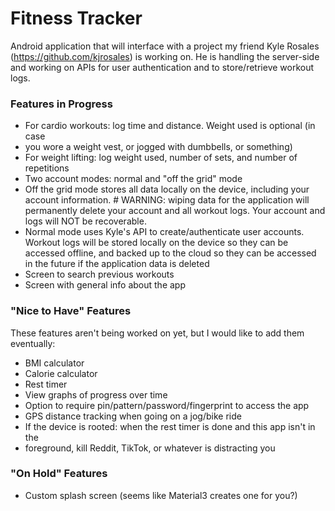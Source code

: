 # Fitness Tracker
Android application that will interface with a project my friend Kyle Rosales
(https://github.com/kjrosales) is working on. He is handling the server-side
and working on APIs for user authentication and to store/retrieve workout logs.

### Features in Progress
- For cardio workouts: log time and distance. Weight used is optional (in case
- you wore a weight vest, or jogged with dumbbells, or something)
- For weight lifting: log weight used, number of sets, and number of repetitions
- Two account modes: normal and "off the grid" mode
- Off the grid mode stores all data locally on the device, including your account
information. # WARNING: wiping data for the application will permanently delete
your account and all workout logs. Your account and logs will NOT be recoverable.
- Normal mode uses Kyle's API to create/authenticate user accounts. Workout logs
will be stored locally on the device so they can be accessed offline, and backed
up to the cloud so they can be accessed in the future if the application data is
deleted
- Screen to search previous workouts
- Screen with general info about the app

### "Nice to Have" Features
These features aren't being worked on yet, but I would like to add them eventually:
- BMI calculator
- Calorie calculator
- Rest timer
- View graphs of progress over time
- Option to require pin/pattern/password/fingerprint to access the app
- GPS distance tracking when going on a jog/bike ride
- If the device is rooted: when the rest timer is done and this app isn't in the
- foreground, kill Reddit, TikTok, or whatever is distracting you 

### "On Hold" Features
- Custom splash screen (seems like Material3 creates one for you?)